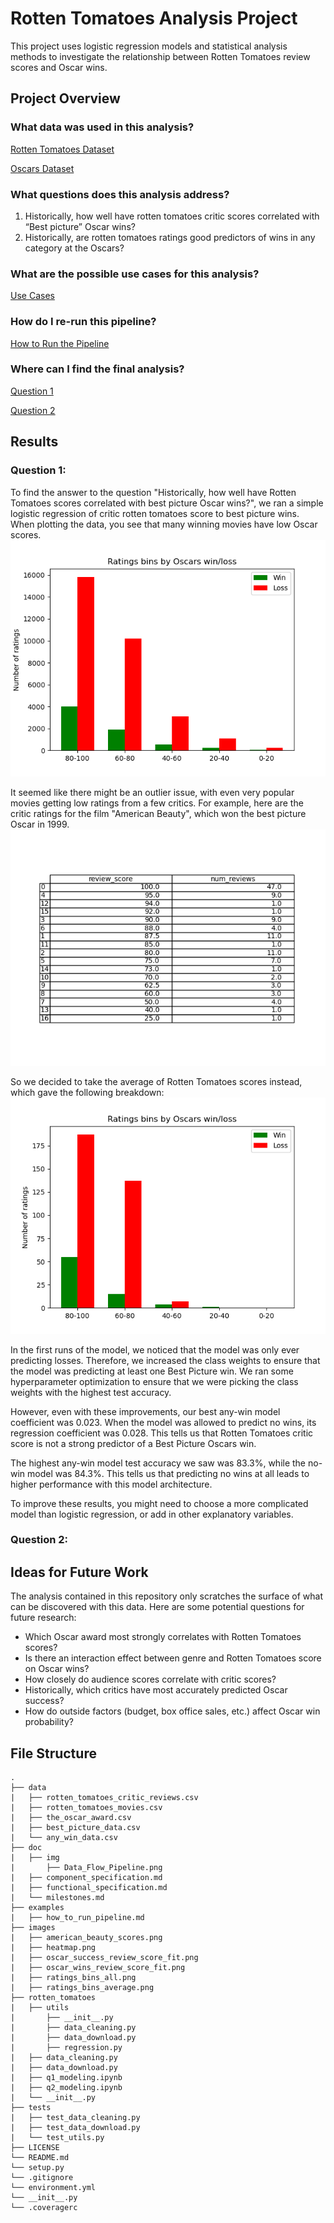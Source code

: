# Rotten Tomatoes Analysis Project
This project uses logistic regression models and statistical analysis methods to investigate the relationship between Rotten Tomatoes review scores and Oscar wins.

## Project Overview

### What data was used in this analysis?
[Rotten Tomatoes Dataset](https://www.kaggle.com/datasets/stefanoleone992/rotten-tomatoes-movies-and-critic-reviews-dataset?select=rotten_tomatoes_movies.csv)  

[Oscars Dataset](https://www.kaggle.com/datasets/unanimad/the-oscar-award)

### What questions does this analysis address? 
1. Historically, how well have rotten tomatoes critic scores correlated with “Best picture” Oscar wins? 
2. Historically, are rotten tomatoes ratings good predictors of wins in any category at the Oscars?

### What are the possible use cases for this analysis?
[Use Cases](https://github.com/Jonathan-Alexander/DATA515-RottenTomatoesAnalysis/blob/main/doc/functional_specification.md#use-cases)

### How do I re-run this pipeline? 
[How to Run the Pipeline](https://github.com/Jonathan-Alexander/DATA515-RottenTomatoesAnalysis/blob/main/doc/how_to_run_pipeline.md#how-to-run-the-pipeline)

### Where can I find the final analysis?
[Question 1](https://github.com/Jonathan-Alexander/DATA515-RottenTomatoesAnalysis/blob/main/rotten_tomatoes/q1_modeling.ipynb)  

[Question 2](https://github.com/Jonathan-Alexander/DATA515-RottenTomatoesAnalysis/blob/main/rotten_tomatoes/q2_modeling.ipynb)

## Results 
### Question 1:  
To find the answer to the question "Historically, how well have Rotten Tomatoes scores correlated with best picture Oscar wins?", we ran a simple logistic regression of critic rotten tomatoes score to best picture wins. When plotting the data, you see that many winning movies have low Oscar scores. 
![](images/ratings_bins_all.png)

It seemed like there might be an outlier issue, with even very popular movies getting low ratings from a few critics. For example, here are the critic ratings for the film "American Beauty", which won the best picture Oscar in 1999. 
![](images/american_beauty_scores.png)

So we decided to take the average of Rotten Tomatoes scores instead, which gave the following breakdown: 
![](images/ratings_bins_average.png)

In the first runs of the model, we noticed that the model was only ever predicting losses. Therefore, we increased the class weights to ensure that the model was predicting at least one Best Picture win. We ran some hyperparameter optimization to ensure that we were picking the class weights with the highest test accuracy. 

However, even with these improvements, our best any-win model coefficient was 0.023. When the model was allowed to predict no wins, its regression coefficient was 0.028. This tells us that Rotten Tomatoes critic score is not a strong predictor of a Best Picture Oscars win. 

The highest any-win model test accuracy we saw was 83.3%, while the no-win model was 84.3%. This tells us that predicting no wins at all leads to higher performance with this model architecture. 

To improve these results, you might need to choose a more complicated model than logistic regression, or add in other explanatory variables. 

### Question 2:

## Ideas for Future Work
The analysis contained in this repository only scratches the surface of what can be discovered with this data. Here are some potential questions for future research:
 * Which Oscar award most strongly correlates with Rotten Tomatoes scores?
 * Is there an interaction effect between genre and Rotten Tomatoes score on Oscar wins?
 * How closely do audience scores correlate with critic scores?
 * Historically, which critics have most accurately predicted Oscar success?
 * How do outside factors (budget, box office sales, etc.) affect Oscar win probability?



## File Structure

```
.
├── data
|   ├── rotten_tomatoes_critic_reviews.csv
|   ├── rotten_tomatoes_movies.csv
|   ├── the_oscar_award.csv
|   ├── best_picture_data.csv
|   └── any_win_data.csv
├── doc
|   ├── img
|       ├── Data_Flow_Pipeline.png
|   ├── component_specification.md
|   ├── functional_specification.md
|   └── milestones.md
├── examples
|   ├── how_to_run_pipeline.md
├── images
|   ├── american_beauty_scores.png
|   ├── heatmap.png
|   ├── oscar_success_review_score_fit.png
|   ├── oscar_wins_review_score_fit.png
|   ├── ratings_bins_all.png
|   ├── ratings_bins_average.png
├── rotten_tomatoes
|   ├── utils
|       ├── __init__.py
|       ├── data_cleaning.py
|       ├── data_download.py
|       ├── regression.py
|   ├── data_cleaning.py
|   ├── data_download.py
|   ├── q1_modeling.ipynb
|   ├── q2_modeling.ipynb
|   └── __init__.py
├── tests
|   ├── test_data_cleaning.py
|   ├── test_data_download.py
|   └── test_utils.py
├── LICENSE
└── README.md
└── setup.py
└── .gitignore
└── environment.yml
└── __init__.py
└── .coveragerc
```


